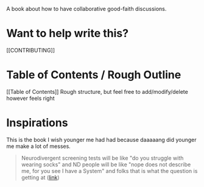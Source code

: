 A book about how to have collaborative good-faith discussions.

# Want to help write this?
[[CONTRIBUTING]]

# Table of Contents / Rough Outline
[[Table of Contents]]
Rough structure, but feel free to add/modify/delete however feels right

# Inspirations
This is the book I wish younger me had had because daaaaang did younger me make a lot of messes.

> Neurodivergent screening tests will be like "do you struggle with wearing socks" and ND people will be like "nope does not describe me, for you see I have a System" and folks that is what the question is getting at
> ([link](https://x.com/SNeurotypicals/status/1579602370514030593?t=-XU2ZZZRyXFeG4si99ZYzw&s=19))